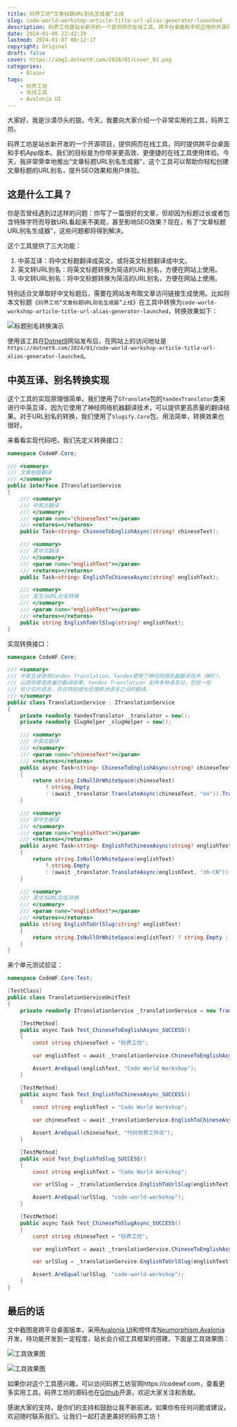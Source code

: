 ```yaml
---
title: 码界工坊“文章标题URL别名生成器”上线
slug: code-world-workshop-article-title-url-alias-generator-launched
description: 码界工坊是站长新开的一个提供网页在线工具、跨平台桌面和手机应用的开源项目。站长将终致力于为你带来更高效、更便捷的使用体验。今天，站长荣幸地推出“文章标题URL别名生成器”，帮助你轻松创建文章标题的URL别名，提升SEO效果和用户体验。快来码界工坊，探索更多实用工具吧！
date: 2024-01-06 22:42:19
lastmod: 2024-01-07 00:12:17
copyright: Original
draft: false
cover: https://img1.dotnet9.com/2024/01/cover_01.png
categories: 
    - Blazor
tags: 
    - 码界工坊
    - 在线工具
    - Avalonia UI
---
```


大家好，我是沙漠尽头的狼。今天，我要向大家介绍一个非常实用的工具，码界工坊。

码界工坊是站长新开发的一个开源项目，提供网页在线工具，同时提供跨平台桌面和手机App版本。我们的目标是为你带来更高效、更便捷的在线工具使用体验。今天，我非常荣幸地推出“文章标题URL别名生成器”，这个工具可以帮助你轻松创建文章标题的URL别名，提升SEO效果和用户体验。

## 这是什么工具？

你是否曾经遇到过这样的问题：你写了一篇很好的文章，但却因为标题过长或者包含特殊字符而导致URL看起来不美观，甚至影响SEO效果？现在，有了“文章标题URL别名生成器”，这些问题都将得到解决。

这个工具提供了三大功能：

1. 中英互译：将中文标题翻译成英文，或将英文标题翻译成中文。
2. 英文转URL别名：将英文标题转换为简洁的URL别名，方便在网站上使用。
3. 中文转URL别名：将中文标题转换为简洁的URL别名，方便在网站上使用。

特别适合文章取好中文标题后，需要在网站发布取文章访问链接生成使用。比如将本文标题《`码界工坊“文章标题URL别名生成器”上线`》在工具中转换为`code-world-workshop-article-title-url-alias-generator-launched`，转换效果如下：

![标题别名转换演示](https://img1.dotnet9.com/2024/01/0101.gif)

使用该工具在[Dotnet9](https://dotnet9.com)网站发布后，在网站上的访问地址是`https://dotnet9.com/2024/01/code-world-workshop-article-title-url-alias-generator-launched`。

## 中英互译、别名转换实现

这个工具的实现原理很简单。我们使用了`GTranslate`包的`YandexTranslator`类来进行中英互译，因为它使用了神经网络机器翻译技术，可以提供更高质量的翻译结果。对于URL别名的转换，我们使用了`Slugify.Core`包，用法简单，转换效果也很好。

来看看实现代码吧，我们先定义转换接口：

```csharp
namespace CodeWF.Core;

/// <summary>
/// 文章标题翻译
/// </summary>
public interface ITranslationService
{
	/// <summary>
	/// 中英文翻译
	/// </summary>
	/// <param name="chineseText"></param>
	/// <returns></returns>
	public Task<string> ChineseToEnglishAsync(string? chineseText);

	/// <summary>
	/// 英中文翻译
	/// </summary>
	/// <param name="englishText"></param>
	/// <returns></returns>
	public Task<string> EnglishToChineseAsync(string? englishText);

	/// <summary>
	/// 英文与URL别名转换
	/// </summary>
	/// <param name="englishText"></param>
	/// <returns></returns>
	public string EnglishToUrlSlug(string? englishText);
}
```

实现转换接口：

```csharp
namespace CodeWF.Core;

/// <summary>
/// 中英互译使用Yandex Translation，Yandex使用了神经网络机器翻译技术（NMT），
/// 以提供更高质量的翻译结果。Yandex Translation 支持多种语言对，包括一些
/// 较少见的语言，并且特别擅长处理欧洲语言之间的翻译。
/// </summary>
public class TranslationService : ITranslationService
{
    private readonly YandexTranslator _translator = new();
    private readonly SlugHelper _slugHelper = new();

    /// <summary>
    /// 中英文翻译
    /// </summary>
    /// <param name="chineseText"></param>
    /// <returns></returns>
    public async Task<string> ChineseToEnglishAsync(string? chineseText)
    {
        return string.IsNullOrWhiteSpace(chineseText)
            ? string.Empty
            : (await _translator.TranslateAsync(chineseText, "en")).Translation;
    }

    /// <summary>
    /// 英中文翻译
    /// </summary>
    /// <param name="englishText"></param>
    /// <returns></returns>
    public async Task<string> EnglishToChineseAsync(string? englishText)
    {
        return string.IsNullOrWhiteSpace(englishText)
            ? string.Empty
            : (await _translator.TranslateAsync(englishText, "zh-CN")).Translation;
    }

    /// <summary>
    /// 英文与URL别名转换
    /// </summary>
    /// <param name="englishText"></param>
    /// <returns></returns>
    public string EnglishToUrlSlug(string? englishText)
    {
        return string.IsNullOrWhiteSpace(englishText) ? string.Empty : _slugHelper.GenerateSlug(englishText);
    }
}
```

来个单元测试验证：

```csharp
namespace CodeWF.Core.Test;

[TestClass]
public class TranslationServiceUnitTest
{
	private readonly ITranslationService _translationService = new TranslationService();

	[TestMethod]
	public async Task Test_ChineseToEnglishAsync_SUCCESS()
	{
		const string chineseText = "码界工坊";

		var englishText = await _translationService.ChineseToEnglishAsync(chineseText);

		Assert.AreEqual(englishText, "Code World Workshop");
	}

	[TestMethod]
	public async Task Test_EnglishToChineseAsync_SUCCESS()
	{
		const string englishText = "Code World Workshop";

		var chineseText = await _translationService.EnglishToChineseAsync(englishText);

		Assert.AreEqual(chineseText, "代码世界工作坊");
	}

	[TestMethod]
	public void Test_EnglishToSlug_SUCCESS()
	{
		const string englishText = "Code World Workshop";

		var urlSlug = _translationService.EnglishToUrlSlug(englishText);

		Assert.AreEqual(urlSlug, "code-world-workshop");
	}

	[TestMethod]
	public async Task Test_ChineseToSlugAsync_SUCCESS()
	{
		const string chineseText = "码界工坊";

		var englishText = await _translationService.ChineseToEnglishAsync(chineseText);

		var urlSlug = _translationService.EnglishToUrlSlug(englishText);

		Assert.AreEqual(urlSlug, "code-world-workshop");
	}
}
```

## 最后的话

文中截图是跨平台桌面版本，采用[Avalonia UI](https://avaloniaui.net/)和控件库[Neumorphism.Avalonia](https://github.com/flarive/Neumorphism.Avalonia)开发，待功能开发到一定程度，站长会介绍工具框架的搭建，下面是工具效果图：

![工具效果图](https://img1.dotnet9.com/2024/01/0103.png)

![工具效果图](https://img1.dotnet9.com/2024/01/0102.gif)

如果你对这个工具感兴趣，可以访问码界工坊官网https://codewf.com，查看更多实用工具。码界工坊的源码也在[Github](https://github.com/dotnet9/CodeWF)开源，欢迎大家关注和贡献。

感谢大家的支持，是你们的支持和鼓励让我不断前进。如果你有任何问题或建议，欢迎随时联系我们。让我们一起打造更美好的码界工坊！